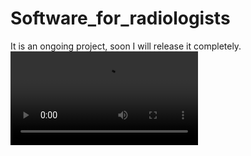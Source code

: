 # Software_for_radiologists
It is an ongoing project, soon I will release it completely.
![res](S_to_T.mp4)
